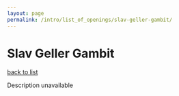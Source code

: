 ```yaml
---
layout: page
permalink: /intro/list_of_openings/slav-geller-gambit/
---
```


# Slav Geller Gambit

[back to list](../../intro/list_of_openings)

Description unavailable